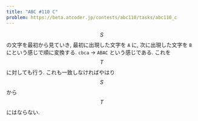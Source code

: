 ```yaml
---
title: "ABC #110 C"
problem: https://beta.atcoder.jp/contests/abc110/tasks/abc110_c
---
```

$$ S $$ の文字を最初から見ていき, 最初に出現した文字を `A` に, 次に出現した文字を `B` にという感じで順に変換する. `cbca` -> `ABAC` という感じである. これを $$ T $$ に対しても行う. これも一致しなければやはり $$ S $$ から $$ T $$ にはならない.
